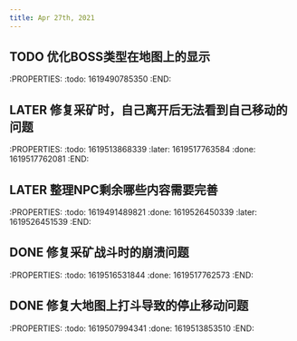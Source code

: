 ```yaml
---
title: Apr 27th, 2021
---
```


## TODO 优化BOSS类型在地图上的显示
:PROPERTIES:
:todo: 1619490785350
:END:
## LATER 修复采矿时，自己离开后无法看到自己移动的问题
:PROPERTIES:
:todo: 1619513868339
:later: 1619517763584
:done: 1619517762081
:END:
## LATER 整理NPC剩余哪些内容需要完善
:PROPERTIES:
:todo: 1619491489821
:done: 1619526450339
:later: 1619526451539
:END:
## DONE 修复采矿战斗时的崩溃问题
:PROPERTIES:
:todo: 1619516531844
:done: 1619517762573
:END:
## DONE 修复大地图上打斗导致的停止移动问题
:PROPERTIES:
:todo: 1619507994341
:done: 1619513853510
:END: